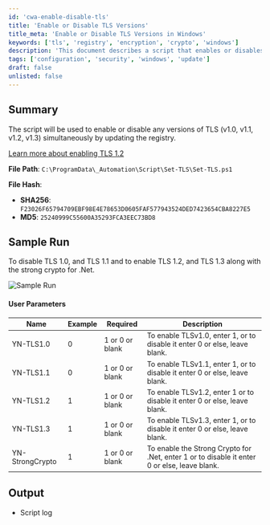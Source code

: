 ```yaml
---
id: 'cwa-enable-disable-tls'
title: 'Enable or Disable TLS Versions'
title_meta: 'Enable or Disable TLS Versions in Windows'
keywords: ['tls', 'registry', 'encryption', 'crypto', 'windows']
description: 'This document describes a script that enables or disables various versions of TLS (v1.0, v1.1, v1.2, v1.3) by updating the Windows registry. It includes user parameters for configuration and a sample run demonstrating the script in action.'
tags: ['configuration', 'security', 'windows', 'update']
draft: false
unlisted: false
---
```

## Summary

The script will be used to enable or disable any versions of TLS (v1.0, v1.1, v1.2, v1.3) simultaneously by updating the registry.

[Learn more about enabling TLS 1.2](https://learn.microsoft.com/en-us/entra/identity/hybrid/connect/reference-connect-tls-enforcement#enable-tls-12)

**File Path**: `C:\ProgramData\_Automation\Script\Set-TLS\Set-TLS.ps1`

**File Hash**:  
- **SHA256**: `F23026F65794709EBF98E4E78653D0605FAF577943524DED7423654CBA8227E5`  
- **MD5**: `25240999C55600A35293FCA3EEC73BD8`

## Sample Run

To disable TLS 1.0, and TLS 1.1 and to enable TLS 1.2, and TLS 1.3 along with the strong crypto for .Net.  

![Sample Run](..\..\..\static\img\Windows---TLS---EnableDisable\image_1.png)

#### User Parameters

| Name            | Example | Required            | Description                                                                                     |
|-----------------|---------|---------------------|-------------------------------------------------------------------------------------------------|
| YN-TLS1.0      | 0       | 1 or 0 or blank     | To enable TLSv1.0, enter 1, or to disable it enter 0 or else, leave blank.                   |
| YN-TLS1.1      | 0       | 1 or 0 or blank     | To enable TLSv1.1, enter 1, or to disable it enter 0 or else, leave blank.                   |
| YN-TLS1.2      | 1       | 1 or 0 or blank     | To enable TLSv1.2, enter 1 or to disable it enter 0 or else, leave blank.                    |
| YN-TLS1.3      | 1       | 1 or 0 or blank     | To enable TLSv1.3, enter 1, or to disable it enter 0 or else, leave blank.                   |
| YN-StrongCrypto | 1       | 1 or 0 or blank     | To enable the Strong Crypto for .Net, enter 1 or to disable it enter 0 or else, leave blank.  |

## Output

- Script log



